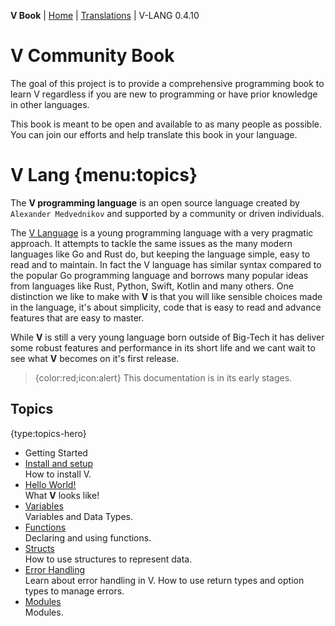 **V Book** | [Home](./index.md) | [Translations](./book_versions.md) | V-LANG 0.4.10<BR>

# V Community Book

The goal of this project is to provide a comprehensive programming book to learn V regardless if you are new to programming or have prior knowledge in other languages.

This book is meant to be open and available to as many people as possible. You can join our efforts and help translate this book in your language.

# V Lang {menu:topics}

 The **V programming language** is an open source language created by `Alexander Medvednikov` and supported by a community or driven individuals.

The [V Language](https://vlang.io) is a young programming language with a very pragmatic approach. It attempts to tackle the same issues as the many modern languages like Go and Rust do, but keeping the language simple, easy to read and to maintain. In fact the V language has similar syntax compared to the popular Go programming language and borrows many popular ideas from languages like Rust, Python, Swift, Kotlin and many others. One distinction we like to make with **V** is that you will like sensible choices made in the language, it's about simplicity, code that is easy to read and advance features that are easy to master.

While **V** is still a very young language born outside of Big-Tech it has deliver some robust features and performance in its short life and we cant wait to see what **V** becomes on it's first release.


> {color:red;icon:alert} This documentation is in its early stages.

## Topics

{type:topics-hero}
- Getting Started
- [Install and setup](./install.md)<BR> How to install V.
- [Hello World!](./hellow.md)<BR> What **V** looks like!
- [Variables](./variables.md)<BR> Variables and Data Types.
- [Functions](./functions.md)<BR> Declaring and using functions.
- [Structs](./structs.md)<BR> How to use structures to represent data.
- [Error Handling](./errorhandling.md)<BR> Learn about error handling in V. How to use return types and option types to manage errors.
- [Modules](./modules.md)<BR> Modules.

